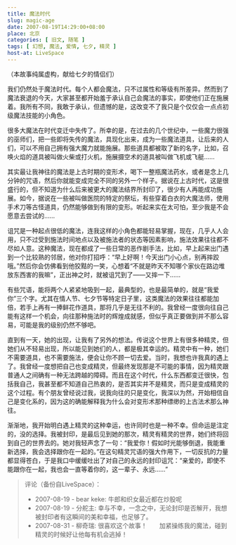 ```yaml
---
title: 魔法时代
slug: magic-age
date: 2007-08-19T14:29:00+08:00
place: 北京
categories: [ 旧文, 随笔 ]
tags: [ 幻想, 魔法, 爱情, 七夕, 精灵 ]
host-at: LiveSpace
---
```

（本故事纯属虚构，献给七夕的情侣们）

我们仍然处于魔法时代。每个人都会魔法，只不过属性和等级有所差异。然而到了魔法衰退的今天，大家甚至都开始羞于承认自己会魔法的事实，即使他们正在施展着。我所有不同，我敢于承认，但遗憾的是，这改变不了我只是个仅仅会一点点初级魔法技能的小角色。

很多大魔法在时代变迁中失传了。所幸的是，在过去的几个世纪中，一些魔力很强的巫师们，把一些即将失传的魔法，具现化出来，成为一些魔法道具，让后来的人们，可以不用自己拥有强大魔力就能施展。那些道具都被取了新的名字，比如，召唤火焰的道具被叫做火柴或打火机，施展摄空术的道具被叫做飞机或飞艇……

其实最让我神往的魔法是上古时期的变形术，喝下一整瓶魔法药水，或者是念上几分钟的咒语，然后你就能变成完全不同的另外一个样子。据说在上古时代，这是很盛行的，但不知道为什么后来被更大的魔法结界所封印了，很少有人再能成功施展。如今，据说在一些被叫做医院的特定的祭坛，有些穿着白衣的大魔法师，使用手术刀等古怪道具，仍然能够做到有限的变形。听起来实在太可怕，至少我是不会愿意去尝试的……

诅咒是一种起点很低的魔法，连我这样的小角色都能轻易掌握，现在，几乎人人会用，只不过受到施法时间地点以及被施法者的状态等因素影响，施法效果往往都不尽如人意。这种魔法，现在都成了一些日常的恶作剧手法，比如，早上起来出门遇到一个比较熟的邻居，他对你打招呼：“早上好啊！今天出门小心点，别再摔跤哦。”然后你会仿佛看到他狡黠的一笑，心想着“不就是昨天不知哪个家伙在路边堆放东西害的我嘛”，正出神之时，就被诅咒到了——又摔一下……

有些咒语，能将两个人紧紧地吸到一起，最典型的，也是最简单的，就是“我爱你”三个字。尤其在情人节、七夕节等特定日子里，这类魔法的效果往往都能加倍，若手上再有一捧鲜花作道具，那将几乎是无往不利的。我曾经一度很向往自己能有这样一个机会，向往那种施法时的辉煌成就感，但似乎真正要做到并不那么容易，可能是我的级别仍然不够吧。

直到有一天，她的出现，让我有了另外的想法。传说这个世界上有很多种精灵，但她们从不轻易出现，所以能见到她们的人，都是极其幸运的。精灵中有一种，她们不需要道具，也不需要施法，便会让你不顾一切去爱。当时，我想也许我真的遇上了。我曾经一度想把自己也变成精灵，但最终发现那是不可能的事情，因为精灵跟普通人之间确有一种无法跨越的障碍。而且在这个时代，什么东西都变迁很快，包括我自己，我甚至都不知道自己热衷的，是否其实并不是精灵，而只是变成精灵的这个过程。有个朋友曾经说过我，说我向往的只是变化，我深以为然，开始相信自己是变化系的，因为这的确能解释我为什么会对变形术那种缥缈的上古法术那么神往。

渐渐地，我开始明白遇上精灵的这种幸运，也许同时也是一种不幸。但命运是注定的，没的选择。我被封印，是最后见到她的那次，精灵有精灵的世界，她们终将回到自己的世界去的。她对我轻声念了一句：“我爱你！假如时光能够倒退，我能重新选择，我会选择跟你在一起的。”在这句精灵咒语的强大作用下，一切反抗的力量都显得苍白，于是我口中缓缓吐出了对自己的永远的封印诅咒：“亲爱的，即使不能跟你在一起，我也会一直等着你的，这一辈子、永远……”

> 评论（备份自LiveSpace）：
>
> * 2007-08-19 - bear keke: 牛郎和织女最近都在炒股呢
> * 2007-08-19 - 分舵主: 幸与不幸，一念之中，无论封印是否解开，我想被封印者有这瞬间的美和幸福，也足够了。
> * 2007-08-31 - 柳奇瑞: 很喜欢这个故事！　　加紧操练我的魔法，碰到精灵的时候好让他每有机会逃掉！
